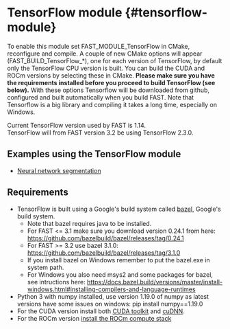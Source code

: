 TensorFlow module {#tensorflow-module}
=============================

To enable this module set FAST_MODULE_TensorFlow in CMake, reconfigure and compile.
A couple of new CMake options will appear (FAST_BUILD_TensorFlow_*), one for each version of TensorFlow, by default only the TensorFlow CPU version is built. You can build the CUDA and ROCm versions by selecting these in CMake.
**Please make sure you have the requirements installed before you proceed to build TensorFlow (see below).**
With these options Tensorflow will be downloaded from github, configured and built automatically when you build FAST. Note that Tensorflow is a big library and compiling it takes a long time, especially on Windows.

Current TensorFlow version used by FAST is 1.14.  
TensorFlow will from FAST version 3.2 be using TensorFlow 2.3.0.  

## Examples using the TensorFlow module
* [Neural network segmentation](https://github.com/smistad/FAST/wiki/Example:-Neural-network-segmentation)

## Requirements
* TensorFlow is built using a Google's build system called [bazel](https://bazel.build), Google's build system. 
    * Note that bazel requires java to be installed. 
    * For FAST <= 3.1 make sure you download version 0.24.1 from here: https://github.com/bazelbuild/bazel/releases/tag/0.24.1 
    * For FAST >= 3.2 use bazel 3.1.0: https://github.com/bazelbuild/bazel/releases/tag/3.1.0
    * If you install bazel on Windows remember to put the bazel.exe in system path.
    * For Windows you also need msys2 and some packages for bazel, see intructions here: https://docs.bazel.build/versions/master/install-windows.html#installing-compilers-and-language-runtimes
* Python 3 with numpy installed, use version 1.19.0 of numpy as latest versions have some issues on windows: pip install numpy==1.19.0
* For the CUDA version install both [CUDA toolkit](https://developer.nvidia.com/cuda-downloads) and [cuDNN](https://developer.nvidia.com/cudnn).
* For the ROCm version [install the ROCm compute stack](https://github.com/ROCmSoftwarePlatform/tensorflow-upstream/blob/develop-upstream/rocm_docs/tensorflow-install-basic.md)